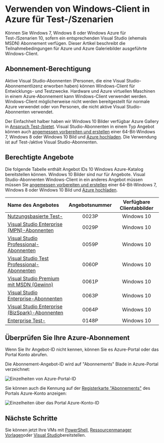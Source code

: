 <properties
   pageTitle="Verwenden Windows-Client-Images für Test-/Szenarien | Microsoft Azure"
   description="Wie Visual Studio Abonnementvorteile zum Bereitstellen von Windows 7/8/10 in Azure für Test-/Szenarien"
   services="virtual-machines-windows"
   documentationCenter=""
   authors="iainfoulds"
   manager="timlt"
   editor=""/>

<tags
   ms.service="virtual-machines-windows"
   ms.devlang="na"
   ms.topic="article"
   ms.tgt_pltfrm="vm-windows"
   ms.workload="infrastructure-services"
   ms.date="08/31/2016"
   ms.author="iainfou"/>

# <a name="using-windows-client-in-azure-for-devtest-scenarios"></a>Verwenden von Windows-Client in Azure für Test-/Szenarien

Können Sie Windows 7, Windows 8 oder Windows Azure für Test-/Szenarien 10, sofern ein entsprechenden Visual Studio (ehemals MSDN) Abonnement verfügen. Dieser Artikel beschreibt die Teilnahmebedingungen für Azure und Azure Galeriebilder ausgeführte Windows-Client.


## <a name="subscription-eligibility"></a>Abonnement-Berechtigung
Aktive Visual Studio-Abonnenten (Personen, die eine Visual Studio-Abonnementlizenz erworben haben) können Windows-Client für Entwicklungs- und Testzwecke. Hardware und Azure virtuellen Maschinen in einem Azure-Abonnement kann Windows-Client verwendet werden. Windows-Client möglicherweise nicht werden bereitgestellt für normale Azure verwendet oder von Personen, die nicht aktive Visual Studio-Abonnenten verwendet.

Der Einfachheit halber haben wir Windows 10 Bilder verfügbar Azure Gallery in [Anspruch Test-/bietet](#eligible-offers). Visual Studio-Abonnenten in einem Typ Angebot können auch [angemessen vorbereiten und erstellen](virtual-machines-windows-prepare-for-upload-vhd-image.md) einer 64-Bit-Windows 7, Windows 8 oder Windows 10 Bild und [Azure hochladen](virtual-machines-windows-upload-image.md). Die Verwendung ist auf Test-/aktive Visual Studio-Abonnenten.


## <a name="eligible-offers"></a>Berechtigte Angebote
Die folgende Tabelle enthält Angebot IDs 10 Windows Azure-Katalog bereitstellen können. Windows 10 Bilder sind nur für Angebote. Visual Studio-Abonnenten Windows-Client in ein anderes Angebot müssen müssen Sie [angemessen vorbereiten und erstellen](virtual-machines-windows-prepare-for-upload-vhd-image.md) einer 64-Bit-Windows 7, Windows 8 oder Windows 10 Bild und [Azure hochladen](virtual-machines-windows-upload-image.md).

| Name des Angebotes | Angebotsnummer | Verfügbare Clientabbilder |
|:-----------|:------------:|:-----------------------:|
| [Nutzungsbasierte Test-](https://azure.microsoft.com/offers/ms-azr-0023p/)                          | 0023P | Windows 10 |
| [Visual Studio Enterprise (MPN)-Abonnenten](https://azure.microsoft.com/offers/ms-azr-0029p/)      | 0029P | Windows 10 |
| [Visual Studio Professional-Abonnenten](https://azure.microsoft.com/offers/ms-azr-0059p/)          | 0059P | Windows 10 |
| [Visual Studio Test Professional-Abonnenten](https://azure.microsoft.com/offers/ms-azr-0060p/)     | 0060P | Windows 10 |
| [Visual Studio Premium mit MSDN (Gewinn)](https://azure.microsoft.com/offers/ms-azr-0061p/)       | 0061P | Windows 10 |
| [Visual Studio Enterprise-Abonnenten](https://azure.microsoft.com/offers/ms-azr-0063p/)            | 0063P | Windows 10 |
| [Visual Studio Enterprise (BizSpark)-Abonnenten](https://azure.microsoft.com/offers/ms-azr-0064p/) | 0064P | Windows 10 |
| [Enterprise Test-](https://azure.microsoft.com/ofers/ms-azr-0148p/)                              | 0148P | Windows 10 |


## <a name="check-your-azure-subscription"></a>Überprüfen Sie Ihre Azure-Abonnement
Wenn Sie Ihr Angebot-ID nicht kennen, können Sie es Azure-Portal oder das Portal Konto abrufen.

Die Abonnement-Angebot-ID wird auf "Abonnements" Blade in Azure-Portal verzeichnet:

![Einzelheiten von Azure-Portal-ID](./media/virtual-machines-windows-client-images/offer_id_azure_portal.png) 

Sie können auch die Kennung auf der [Registerkarte "Abonnements"](http://account.windowsazure.com/Subscriptions) des Portals Azure-Konto anzeigen:

![Einzelheiten über das Portal Azure-Konto-ID](./media/virtual-machines-windows-client-images/offer_id_azure_account_portal.png) 


## <a name="next-steps"></a>Nächste Schritte
Sie können jetzt Ihre VMs mit [PowerShell](virtual-machines-windows-ps-create.md), [Ressourcenmanager Vorlagen](virtual-machines-windows-ps-template.md)oder [Visual Studio](../vs-azure-tools-resource-groups-deployment-projects-create-deploy.md)bereitstellen.
